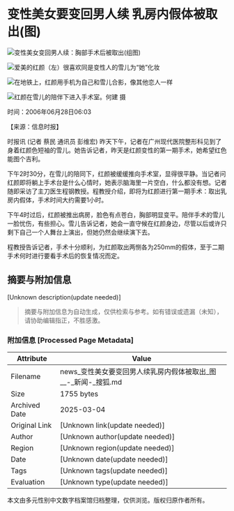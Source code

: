 # 变性美女要变回男人续 乳房内假体被取出(图)

![变性美女变回男人续：胸部手术后被取出(组图)](https://photocdn.sohu.com/20060628/Img243975729.jpg)

![爱美的红颜（左）很喜欢同是变性人的雪儿为“她”化妆](https://photocdn.sohu.com/20060628/Img243975730.jpg)

![在地铁上，红颜用手机为自己和雪儿合影，像其他恋人一样](https://photocdn.sohu.com/20060628/Img243975731.jpg)

![红颜在雪儿的陪伴下进入手术室。何建 摄](https://photocdn.sohu.com/20060628/Img243975732.jpg)

时间：2006年06月28日06:03

【来源：信息时报】

时报讯 (记者 蔡民 通讯员 彭维宏) 昨天下午，记者在广州现代医院整形科见到了身着红颜色短袖的雪儿。她告诉记者，昨天是红颜变性的第一期手术，她希望红色能图个吉利。

下午2时30分，在雪儿的陪同下，红颜被缓缓推向手术室，显得很平静。当记者问红颜即将躺上手术台是什么心情时，她表示脑海里一片空白，什么都没有想。记者随即采访了主刀医生程钢教授。程教授介绍，即将为红颜进行第一期手术：取出乳房内假体，手术时间大约需要1小时。

下午4时过后，红颜被推出病房，脸色有点苍白，胸部明显变平。陪伴手术的雪儿一脸忧伤，有些担心。雪儿告诉记者，她会一直守候在红颜身边，尽管以后或许只剩下自己一个人舞台上演出，但她仍然会继续演下去。

程教授告诉记者，手术十分顺利，为红颜取出两恻各为250mm的假体，至于二期手术何时进行要看手术后的恢复情况而定。
<!-- tcd_original_link http://news.sohu.com/20060628/n243975728.shtml -->


## 摘要与附加信息

<!-- tcd_abstract -->
[Unknown description(update needed)]
<!-- tcd_abstract_end -->

> 摘要与附加信息为自动生成，仅供检索与参考。如有错误或遗漏（未知），请协助编辑指正，不胜感激。

### 附加信息 [Processed Page Metadata]

| Attribute       | Value                                  |
|-----------------|----------------------------------------|
| Filename        | news_变性美女要变回男人续乳房内假体被取出_图__-_新闻-_搜狐.md                             |
| Size            | 1755 bytes                           |
| Archived Date   | 2025-03-04                             |
| Original Link   | [Unknown link(update needed)]                       |
| Author          | [Unknown author(update needed)]                               |
| Region          | [Unknown region(update needed)]                               |
| Date            | [Unknown date(update needed)]                                 |
| Tags            | [Unknown tags(update needed)]                                 |
| Evaluation            | [Unknown type(update needed)]                                 |
<!-- tcd_table_end -->

本文由多元性别中文数字档案馆归档整理，仅供浏览。版权归原作者所有。
